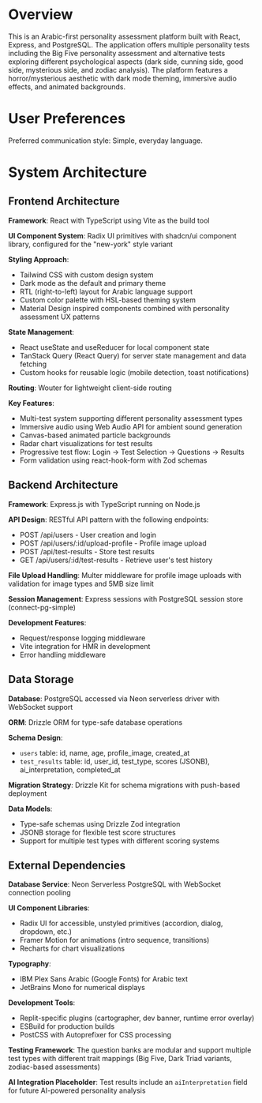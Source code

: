 # Overview

This is an Arabic-first personality assessment platform built with React, Express, and PostgreSQL. The application offers multiple personality tests including the Big Five personality assessment and alternative tests exploring different psychological aspects (dark side, cunning side, good side, mysterious side, and zodiac analysis). The platform features a horror/mysterious aesthetic with dark mode theming, immersive audio effects, and animated backgrounds.

# User Preferences

Preferred communication style: Simple, everyday language.

# System Architecture

## Frontend Architecture

**Framework**: React with TypeScript using Vite as the build tool

**UI Component System**: Radix UI primitives with shadcn/ui component library, configured for the "new-york" style variant

**Styling Approach**: 
- Tailwind CSS with custom design system
- Dark mode as the default and primary theme
- RTL (right-to-left) layout for Arabic language support
- Custom color palette with HSL-based theming system
- Material Design inspired components combined with personality assessment UX patterns

**State Management**: 
- React useState and useReducer for local component state
- TanStack Query (React Query) for server state management and data fetching
- Custom hooks for reusable logic (mobile detection, toast notifications)

**Routing**: Wouter for lightweight client-side routing

**Key Features**:
- Multi-test system supporting different personality assessment types
- Immersive audio using Web Audio API for ambient sound generation
- Canvas-based animated particle backgrounds
- Radar chart visualizations for test results
- Progressive test flow: Login → Test Selection → Questions → Results
- Form validation using react-hook-form with Zod schemas

## Backend Architecture

**Framework**: Express.js with TypeScript running on Node.js

**API Design**: RESTful API pattern with the following endpoints:
- POST /api/users - User creation and login
- POST /api/users/:id/upload-profile - Profile image upload
- POST /api/test-results - Store test results
- GET /api/users/:id/test-results - Retrieve user's test history

**File Upload Handling**: Multer middleware for profile image uploads with validation for image types and 5MB size limit

**Session Management**: Express sessions with PostgreSQL session store (connect-pg-simple)

**Development Features**:
- Request/response logging middleware
- Vite integration for HMR in development
- Error handling middleware

## Data Storage

**Database**: PostgreSQL accessed via Neon serverless driver with WebSocket support

**ORM**: Drizzle ORM for type-safe database operations

**Schema Design**:
- `users` table: id, name, age, profile_image, created_at
- `test_results` table: id, user_id, test_type, scores (JSONB), ai_interpretation, completed_at

**Migration Strategy**: Drizzle Kit for schema migrations with push-based deployment

**Data Models**:
- Type-safe schemas using Drizzle Zod integration
- JSONB storage for flexible test score structures
- Support for multiple test types with different scoring systems

## External Dependencies

**Database Service**: Neon Serverless PostgreSQL with WebSocket connection pooling

**UI Component Libraries**:
- Radix UI for accessible, unstyled primitives (accordion, dialog, dropdown, etc.)
- Framer Motion for animations (intro sequence, transitions)
- Recharts for chart visualizations

**Typography**: 
- IBM Plex Sans Arabic (Google Fonts) for Arabic text
- JetBrains Mono for numerical displays

**Development Tools**:
- Replit-specific plugins (cartographer, dev banner, runtime error overlay)
- ESBuild for production builds
- PostCSS with Autoprefixer for CSS processing

**Testing Framework**: The question banks are modular and support multiple test types with different trait mappings (Big Five, Dark Triad variants, zodiac-based assessments)

**AI Integration Placeholder**: Test results include an `aiInterpretation` field for future AI-powered personality analysis